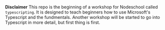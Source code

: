 **Disclaimer**
This repo is the beginning of a workshop for Nodeschool called `typescripting`. It is designed to teach beginners how to use Microsoft's Typescript and the fundmentals. Another workshop will be started to go into Typescript in more detail, but first thing is first. 